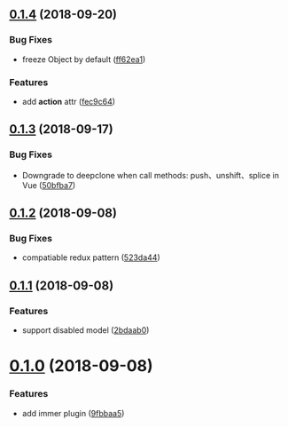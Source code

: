 <a name="0.1.4"></a>
## [0.1.4](https://github.com/TalkingData/rxloop-immer/compare/v0.1.3...v0.1.4) (2018-09-20)


### Bug Fixes

* freeze Object by default ([ff62ea1](https://github.com/TalkingData/rxloop-immer/commit/ff62ea1))


### Features

* add __action__ attr ([fec9c64](https://github.com/TalkingData/rxloop-immer/commit/fec9c64))



<a name="0.1.3"></a>
## [0.1.3](https://github.com/TalkingData/rxloop-immer/compare/v0.1.2...v0.1.3) (2018-09-17)


### Bug Fixes

* Downgrade to deepclone when call methods: push、unshift、splice in Vue ([50bfba7](https://github.com/TalkingData/rxloop-immer/commit/50bfba7))



<a name="0.1.2"></a>
## [0.1.2](https://github.com/TalkingData/rxloop-immer/compare/v0.1.1...v0.1.2) (2018-09-08)


### Bug Fixes

* compatiable redux pattern ([523da44](https://github.com/TalkingData/rxloop-immer/commit/523da44))



<a name="0.1.1"></a>
## [0.1.1](https://github.com/TalkingData/rxloop-immer/compare/v0.1.0...v0.1.1) (2018-09-08)


### Features

* support disabled model ([2bdaab0](https://github.com/TalkingData/rxloop-immer/commit/2bdaab0))



<a name="0.1.0"></a>
# [0.1.0](https://github.com/TalkingData/rxloop-immer/compare/9fbbaa5...v0.1.0) (2018-09-08)


### Features

* add immer plugin ([9fbbaa5](https://github.com/TalkingData/rxloop-immer/commit/9fbbaa5))




